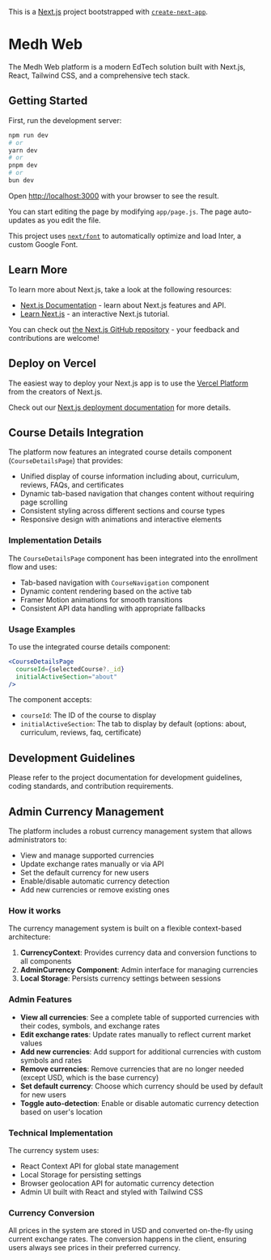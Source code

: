 This is a [Next.js](https://nextjs.org/) project bootstrapped with [`create-next-app`](https://github.com/vercel/next.js/tree/canary/packages/create-next-app).

# Medh Web

The Medh Web platform is a modern EdTech solution built with Next.js, React, Tailwind CSS, and a comprehensive tech stack.

## Getting Started

First, run the development server:

```bash
npm run dev
# or
yarn dev
# or
pnpm dev
# or
bun dev
```

Open [http://localhost:3000](http://localhost:3000) with your browser to see the result.

You can start editing the page by modifying `app/page.js`. The page auto-updates as you edit the file.

This project uses [`next/font`](https://nextjs.org/docs/basic-features/font-optimization) to automatically optimize and load Inter, a custom Google Font.

## Learn More

To learn more about Next.js, take a look at the following resources:

- [Next.js Documentation](https://nextjs.org/docs) - learn about Next.js features and API.
- [Learn Next.js](https://nextjs.org/learn) - an interactive Next.js tutorial.

You can check out [the Next.js GitHub repository](https://github.com/vercel/next.js/) - your feedback and contributions are welcome!

## Deploy on Vercel

The easiest way to deploy your Next.js app is to use the [Vercel Platform](https://vercel.com/new?utm_medium=default-template&filter=next.js&utm_source=create-next-app&utm_campaign=create-next-app-readme) from the creators of Next.js.

Check out our [Next.js deployment documentation](https://nextjs.org/docs/deployment) for more details.

## Course Details Integration

The platform now features an integrated course details component (`CourseDetailsPage`) that provides:

- Unified display of course information including about, curriculum, reviews, FAQs, and certificates
- Dynamic tab-based navigation that changes content without requiring page scrolling
- Consistent styling across different sections and course types
- Responsive design with animations and interactive elements

### Implementation Details

The `CourseDetailsPage` component has been integrated into the enrollment flow and uses:

- Tab-based navigation with `CourseNavigation` component
- Dynamic content rendering based on the active tab
- Framer Motion animations for smooth transitions
- Consistent API data handling with appropriate fallbacks

### Usage Examples

To use the integrated course details component:

```jsx
<CourseDetailsPage 
  courseId={selectedCourse?._id} 
  initialActiveSection="about"
/>
```

The component accepts:
- `courseId`: The ID of the course to display
- `initialActiveSection`: The tab to display by default (options: about, curriculum, reviews, faq, certificate)

## Development Guidelines

Please refer to the project documentation for development guidelines, coding standards, and contribution requirements.

## Admin Currency Management

The platform includes a robust currency management system that allows administrators to:

- View and manage supported currencies
- Update exchange rates manually or via API
- Set the default currency for new users
- Enable/disable automatic currency detection
- Add new currencies or remove existing ones

### How it works

The currency management system is built on a flexible context-based architecture:

1. **CurrencyContext**: Provides currency data and conversion functions to all components
2. **AdminCurrency Component**: Admin interface for managing currencies
3. **Local Storage**: Persists currency settings between sessions

### Admin Features

- **View all currencies**: See a complete table of supported currencies with their codes, symbols, and exchange rates
- **Edit exchange rates**: Update rates manually to reflect current market values
- **Add new currencies**: Add support for additional currencies with custom symbols and rates
- **Remove currencies**: Remove currencies that are no longer needed (except USD, which is the base currency)
- **Set default currency**: Choose which currency should be used by default for new users
- **Toggle auto-detection**: Enable or disable automatic currency detection based on user's location

### Technical Implementation

The currency system uses:
- React Context API for global state management
- Local Storage for persisting settings
- Browser geolocation API for automatic currency detection
- Admin UI built with React and styled with Tailwind CSS

### Currency Conversion

All prices in the system are stored in USD and converted on-the-fly using current exchange rates. The conversion happens in the client, ensuring users always see prices in their preferred currency.
